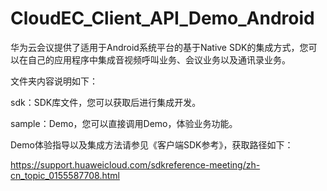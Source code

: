 # CloudEC_Client_API_Demo_Android

华为云会议提供了适用于Android系统平台的基于Native SDK的集成方式，您可以在自己的应用程序中集成音视频呼叫业务、会议业务以及通讯录业务。

文件夹内容说明如下：

sdk：SDK库文件，您可以获取后进行集成开发。

sample：Demo，您可以直接调用Demo，体验业务功能。

Demo体验指导以及集成方法请参见《客户端SDK参考》，获取路径如下：

https://support.huaweicloud.com/sdkreference-meeting/zh-cn_topic_0155587708.html
